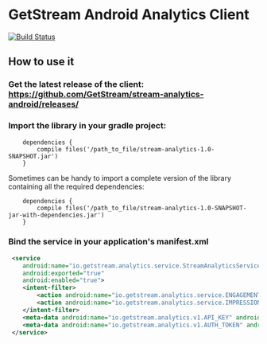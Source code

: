 # GetStream Android Analytics Client

[![Build Status](https://travis-ci.org/GetStream/stream-analytics-android.svg?branch=master)](https://travis-ci.org/GetStream/stream-analytics-android)

## How to use it

### Get the latest release of the client: https://github.com/GetStream/stream-analytics-android/releases/

### Import the library in your gradle project:

```
    dependencies {
        compile files('/path_to_file/stream-analytics-1.0-SNAPSHOT.jar')
    }
```

Sometimes can be handy to import a complete version of the library containing all the
required dependencies:

```
    dependencies {
        compile files('/path_to_file/stream-analytics-1.0-SNAPSHOT-jar-with-dependencies.jar')
    }
```

### Bind the service in your application's manifest.xml

```xml
 <service
    android:name="io.getstream.analytics.service.StreamAnalyticsService"
    android:exported="true"
    android:enabled="true">
    <intent-filter>
        <action android:name="io.getstream.analytics.service.ENGAGEMENT" />
        <action android:name="io.getstream.analytics.service.IMPRESSION" />
    </intent-filter>
    <meta-data android:name="io.getstream.analytics.v1.API_KEY" android:value="@string/api_key" />
    <meta-data android:name="io.getstream.analytics.v1.AUTH_TOKEN" android:value="@string/jwt_token" />
 </service>
```
